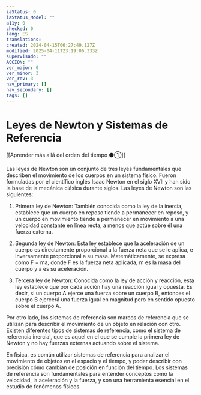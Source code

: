 ```yaml
---
iaStatus: 0
iaStatus_Model: ""
a11y: 0
checked: 0
lang: ES
translations: 
created: 2024-04-15T06:27:49.127Z
modified: 2025-04-11T23:19:06.333Z
supervisado: ""
ACCION: ""
ver_major: 0
ver_minor: 3
ver_rev: 3
nav_primary: []
nav_secondary: []
tags: []
---
```

# Leyes de Newton y Sistemas de Referencia

[[Aprender más allá del orden del tiempo ⚫①]]

Las leyes de Newton son un conjunto de tres leyes fundamentales que describen el movimiento de los cuerpos en un sistema físico. Fueron formuladas por el científico inglés Isaac Newton en el siglo XVII y han sido la base de la mecánica clásica durante siglos. Las leyes de Newton son las siguientes:

1. Primera ley de Newton: También conocida como la ley de la inercia, establece que un cuerpo en reposo tiende a permanecer en reposo, y un cuerpo en movimiento tiende a permanecer en movimiento a una velocidad constante en línea recta, a menos que actúe sobre él una fuerza externa.

2. Segunda ley de Newton: Esta ley establece que la aceleración de un cuerpo es directamente proporcional a la fuerza neta que se le aplica, e inversamente proporcional a su masa. Matemáticamente, se expresa como F = ma, donde F es la fuerza neta aplicada, m es la masa del cuerpo y a es su aceleración.

3. Tercera ley de Newton: Conocida como la ley de acción y reacción, esta ley establece que por cada acción hay una reacción igual y opuesta. Es decir, si un cuerpo A ejerce una fuerza sobre un cuerpo B, entonces el cuerpo B ejercerá una fuerza igual en magnitud pero en sentido opuesto sobre el cuerpo A.

Por otro lado, los sistemas de referencia son marcos de referencia que se utilizan para describir el movimiento de un objeto en relación con otro. Existen diferentes tipos de sistemas de referencia, como el sistema de referencia inercial, que es aquel en el que se cumple la primera ley de Newton y no hay fuerzas externas actuando sobre el sistema.

En física, es común utilizar sistemas de referencia para analizar el movimiento de objetos en el espacio y el tiempo, y poder describir con precisión cómo cambian de posición en función del tiempo. Los sistemas de referencia son fundamentales para entender conceptos como la velocidad, la aceleración y la fuerza, y son una herramienta esencial en el estudio de fenómenos físicos.
